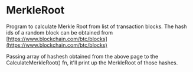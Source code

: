 # MerkleRoot

Program to calculate Merkle Root from list of transaction blocks.
The hash ids of a random block can be obtained from [https://www.blockchain.com/btc/blocks](https://www.blockchain.com/btc/blocks)

Passing array of hashesh obtained from the above page to the CalculateMerkleRoot() fn, it'll print up the MerkleRoot of those hashes.

